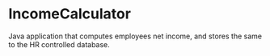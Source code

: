 # IncomeCalculator
Java application that computes employees net  income, and stores the same to the HR controlled database.
